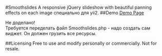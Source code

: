 #Smoothslides
A responsive jQuery slideshow with beautiful panning effects on each image специально для yii2.
##Demo
<a href="http://kthornbloom.com/smoothslides" target="_blank">Demo Page</a>

  
  
  Не доделано!  
  Требуется переделать файл Smoothslides.php - надо создать сам виджет. Он должен грузить все ресурсы.

##Licensing
Free to use and modify personally or commercially. Not for resale. 